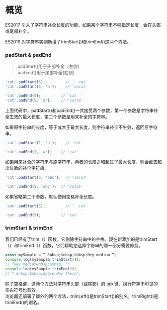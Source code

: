 # 概览
ES2017 引入了字符串补全长度的功能。如果某个字符串不够指定长度，会在头部或尾部补全。

ES2019 对字符串实例新增了trimStart()和trimEnd()这两个方法。

### padStart & padEnd
> padStart()用于头部补全（左侧）  
> padEnd()用于尾部补全(右侧)

```javascript
'cat'.padStart(5);         // '  cat'
'cat'.padStart(5, 'a');    // 'aacat'

'cat'.padEnd(5);         // 'cat  '
'cat'.padEnd(5, 'a');    // 'cataa'
```
上面代码中，padStart()和padEnd()一共接受两个参数，第一个参数是字符串补全生效的最大长度，第二个参数是用来补全的字符串。

如果原字符串的长度，等于或大于最大长度，则字符串补全不生效，返回原字符串。
```javascript
'cat'.padStart(1, 'a');    // 'cat'

'cat'.padEnd(1, 'a');    // 'cat'
```
如果用来补全的字符串与原字符串，两者的长度之和超过了最大长度，则会截去超出位数的补全字符串。
```javascript
'cat'.padStart(5, 'abc');  // 'abcat'

'cat'.padEnd(5, 'abc');  // 'catab'
```
如果省略第二个参数，默认使用空格补全长度。
```javascript
'cat'.padStart(5);         // '  cat'

'cat'.padEnd(5);         // 'cat  '
```

### trimStart & trimEnd

我们已经有了trim（）函数。它删除字符串中的空格。现在新添加的是trimStart（）和trimEnd（）函数，它们帮助您选择字符串的哪一部分需要修剪。

```javascript
const mySample = “ &nbsp;&nbsp;&nbsp;Hey medium “;
console.log(mySample.trimStart());
// “Hey medium&nbsp;&nbsp; “;
console.log(mySample.trimEnd());
// “ &nbsp;&nbsp;&nbsp;Hey There”;
```

除了空格键，这两个方法对字符串头部（或尾部）的 tab 键、换行符等不可见的空白符号也有效。  
浏览器还部署了额外的两个方法，trimLeft()是trimStart()的别名，trimRight()是trimEnd()的别名。

